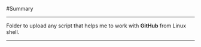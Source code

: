 #Summary

---

Folder to upload any script that helps me to work with **GitHub** from Linux shell.

---